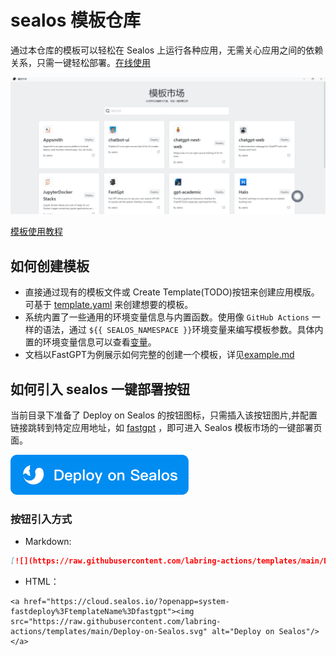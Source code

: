 # sealos 模板仓库

通过本仓库的模板可以轻松在 Sealos 上运行各种应用，无需关心应用之间的依赖关系，只需一键轻松部署。[在线使用](https://cloud.sealos.io/?openapp=system-fastdeploy)

![](docs/images/homepage_zh.png)

[模板使用教程](https://cloud.sealos.io/?openapp=system-fastdeploy)

## 如何创建模板

- 直接通过现有的模板文件或 Create Template(TODO)按钮来创建应用模版。可基于 [template.yaml](template.yaml) 来创建想要的模板。
- 系统内置了一些通用的环境变量信息与内置函数。使用像 `GitHub Actions` 一样的语法，通过 `${{ SEALOS_NAMESPACE }}`环境变量来编写模板参数。具体内置的环境变量信息可以查看[变量](example.md)。
- 文档以FastGPT为例展示如何完整的创建一个模板，详见[example.md](example.md)

## 如何引入 sealos 一键部署按钮

当前目录下准备了 Deploy on Sealos 的按钮图标，只需插入该按钮图片,并配置链接跳转到特定应用地址，如 [fastgpt](https://cloud.sealos.io/?openapp=system-fastdeploy%3FtemplateName%3Dfastgpt) ，即可进入 Sealos 模板市场的一键部署页面。

[![](Deploy-on-Sealos.svg)](https://cloud.sealos.io/?openapp=system-fastdeploy%3FtemplateName%3Dfastgpt)

### 按钮引入方式

- Markdown:
```markdown
[![](https://raw.githubusercontent.com/labring-actions/templates/main/Deploy-on-Sealos.svg)](https://cloud.sealos.io/?openapp=system-fastdeploy%3FtemplateName%3Dfastgpt)
```
- HTML：
```
<a href="https://cloud.sealos.io/?openapp=system-fastdeploy%3FtemplateName%3Dfastgpt"><img src="https://raw.githubusercontent.com/labring-actions/templates/main/Deploy-on-Sealos.svg" alt="Deploy on Sealos"/></a>
```
